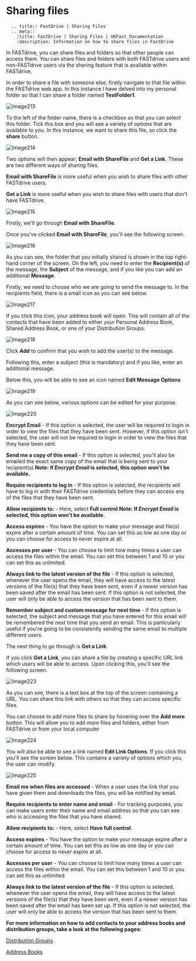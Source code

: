 # Sharing files

```eval_rst
  .. title:: FastDrive | Sharing Files
  .. meta::
    :title: FastDrive | Sharing Files | UKFast Documentation
    :description: Information on how to share files in FastDrive    
```

In FASTdrive, you can share files and folders so that other people can access them. You can share files and folders with both FASTdrive users and non-FASTdrive users via the sharing feature that is available within FASTdrive.

In order to share a file with someone else, firstly navigate to that file within the FASTdrive web app. In this instance I have delved into my personal folder so that I can share a folder named __TestFolder1__.

![Image213](files/Image213.png)

To the left of the folder name, there is a checkbox so that you can select this folder. Tick this box and you will see a variety of options that are available to you. In this instance, we want to share this file, so click the __share__ button.

![Image214](files/Image214.png)

Two options will then appear; __Email with ShareFile__ and __Get a Link__. These are two different ways of sharing files.

__Email with ShareFile__ is more useful when you wish to share files with other FASTdrive users.

__Get a Link__ is more useful when you wish to share files with users that don't have FASTdrive.

![Image215](files/Image215.png)

Firstly, we'll go through __Email with ShareFile__.

Once you've clicked __Email with ShareFile__, you'll see the following screen.

![Image216](files/Image216.png)

As you can see, the folder that you initially shared is shown in the top right-hand corner of the screen. On the left, you need to enter the __Recipient(s)__ of the message, the __Subject__ of the message, and if you like you can add an additional __Message__.

Firstly, we need to choose who we are going to send the message to. In the recipients field, there is a small icon as you can see below.

![Image217](files/Image217.png)

If you click this icon, your address book will open. This will contain all of the contacts that have been added to either your Personal Address Book, Shared Address Book, or one of your Distribution Groups.

![Image218](files/Image218.png)

Click __Add__ to confirm that you wish to add the user(s) to the message.

Following this, enter a subject (this is mandatory) and if you like, enter an additional message.

Below this, you will be able to see an icon named __Edit Message Options__

![Image219](files/Image219.png)

As you can see below, various options can be edited for your purpose. 

![Image220](files/Image220.png)

__Encrypt Email__ - If this option is selected, the user will be required to login in order to view the files that they have been sent. However, if this option isn't selected, the user will not be required to login in order to view the files that they have been sent.

__Send me a copy of this email__ - If this option is selected, you'll also be emailed the exact same copy of the email that is being sent to your recipient(s) __Note: If _Encrypt Email_ is selected, this option won't be available.__

__Require recipients to log in__ - If this option is selected, the recipients will have to log in with their FASTdrive credentials before they can access any of the files that they have been sent.

__Allow recipients to:__ - Here, select __Full control__ __Note: If _Encrypt Email_ is selected, this option won't be available.__

__Access expires__ - You have the option to make your message and file(s) expire after a certain amount of time. You can set this as low as one day or you can choose for access to never expire at all.

__Accesses per user__ - You can choose to limit how many times a user can access the files within the email. You can set this between 1 and 10 or you can set this as unlimited.

__Always link to the latest version of the file__ - If this option is selected, whenever the user opens the email, they will have access to the latest versions of the file(s) that they have been sent, even if a newer version has been saved after the email has been sent. If this option is not selected, the user will only be able to access the version that has been sent to them.

__Remember subject and custom message for next time__ - If this option is selected, the subject and message that you have entered for this email will be remembered the next time that you send an email. This is particularly useful if you're going to be consistently sending the same email to multiple different users.

The next thing to go through is __Get a Link__.

If you click __Get a Link__, you can share a file by creating a specific URL link which users will be able to access. Upon clicking this, you'll see the following screen.

![Image223](files/Image223.png)

As you can see, there is a text box at the top of the screen containing a URL. You can share this link with others so that they can access specific files.

You can choose to add more files to share by hovering over the __Add more__ button. This will allow you to add more files and folders, either from FASTdrive or from your local computer

![Image224](files/Image224.png)

You will also be able to see a link named __Edit Link Options__. If you click this you'll see the screen below. This contains a variety of options which you, the user can modify.

![Image225](files/Image225.png)

__Email me when files are accessed__ - When a user uses the link that you have given them and downloads the files, you will be notified by email.

__Require recipients to enter name and email__ - For tracking purposes, you can make users enter their name and email address so that you can see who is accessing the files that you have shared.

__Allow recipients to:__ - Here, select __Have full control__.

__Access expires__ - You have the option to make your message expire after a certain amount of time. You can set this as low as one day or you can choose for access to never expire at all.

__Accesses per user__ - You can choose to limit how many times a user can access the files within the email. You can set this between 1 and 10 or you can set this as unlimited.

__Always link to the latest version of the file__ - If this option is selected, whenever the user opens the email, they will have access to the latest versions of the file(s) that they have been sent, even if a newer version has been saved after the email has been set up. If this option is not selected, the user will only be able to access the version that has been sent to them.

__For more information on how to add contacts to your address books and distribution groups, take a look at the following pages:__

[Distribution Groups](/desktop/fastdrive/distributiongroups)

[Address Books](/desktop/fastdrive/addressbooks)
